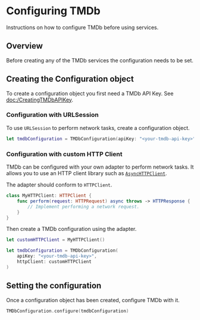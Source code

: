 # Configuring TMDb

Instructions on how to configure TMDb before using services.

## Overview

Before creating any of the TMDb services the configuration needs to be set.

## Creating the Configuration object

To create a configuration object you first need a TMDb API Key. See <doc:/CreatingTMDbAPIKey>.

### Configuration with URLSession

To use `URLSession` to perform network tasks, create a configuration object.

```swift
let tmdbConfiguration = TMDbConfiguration(apiKey: "<your-tmdb-api-key>")
```

### Configuration with custom HTTP Client

TMDb can be configured with your own adapter to perform network tasks. It allows
you to use an HTTP client library such as
[``AsyncHTTPClient``](https://github.com/swift-server/async-http-client).

The adapter should conform to ``HTTPClient``.

```swift
class MyHTTPClient: HTTPClient {
    func perform(request: HTTPRequest) async throws -> HTTPResponse {
        // Implement performing a network request.
    }
}
```

Then create a TMDb configuration using the adapter.

```swift
let customHTTPClient = MyHTTPClient()

let tmdbConfiguration = TMDbConfiguration(
    apiKey: "<your-tmdb-api-key>",
    httpClient: customHTTPClient
)
```

## Setting the configuration

Once a configuration object has been created, configure TMDb with it.

```swift
TMDbConfiguration.configure(tmdbConfiguration)
```
